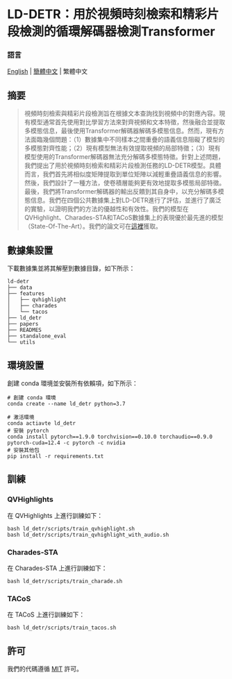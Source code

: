 # LD-DETR：用於視頻時刻檢索和精彩片段檢測的循環解碼器檢測Transformer

### 語言

[English](../README.md) | [簡體中文](./README_simplified_chinese.md) | 繁體中文

## 摘要

> 視頻時刻檢索與精彩片段檢測旨在根據文本查詢找到視頻中的對應內容。現有模型通常首先使用對比學習方法來對齊視頻和文本特徵，然後融合並提取多模態信息，最後使用Transformer解碼器解碼多模態信息。然而，現有方法面臨幾個問題：（1）數據集中不同樣本之間重疊的語義信息阻礙了模型的多模態對齊性能；（2）現有模型無法有效提取視頻的局部特徵；（3）現有模型使用的Transformer解碼器無法充分解碼多模態特徵。針對上述問題，我們提出了用於視頻時刻檢索和精彩片段檢測任務的LD-DETR模型。具體而言，我們首先將相似度矩陣提取到單位矩陣以減輕重疊語義信息的影響。然後，我們設計了一種方法，使卷積層能夠更有效地提取多模態局部特徵。最後，我們將Transformer解碼器的輸出反饋到其自身中，以充分解碼多模態信息。我們在四個公共數據集上對LD-DETR進行了評估，並進行了廣泛的實驗，以證明我們的方法的優越性和有效性。我們的模型在QVHighlight、Charades-STA和TACoS數據集上的表現優於最先進的模型（State-Of-The-Art）。我們的論文可在[這裡](https://arxiv.org/abs/2501.10787)獲取。

## 數據集設置

下載數據集並將其解壓到數據目錄，如下所示：

```
ld-detr
├── data
├── features
│   ├── qvhighlight
│   ├── charades
│   └── tacos
├── ld_detr
├── papers
├── READMES
├── standalone_eval
└── utils
```

## 環境設置

創建 conda 環境並安裝所有依賴項，如下所示：

```
# 創建 conda 環境
conda create --name ld_detr python=3.7

# 激活環境
conda actiavte ld_detr
# 安裝 pytorch
conda install pytorch==1.9.0 torchvision==0.10.0 torchaudio==0.9.0 pytorch-cuda=12.4 -c pytorch -c nvidia
# 安裝其他包
pip install -r requirements.txt
```

## 訓練

### QVHighlights

在 QVHighlights 上進行訓練如下：

```
bash ld_detr/scripts/train_qvhighlight.sh
bash ld_detr/scripts/train_qvhighlight_with_audio.sh
```

### Charades-STA

在 Charades-STA 上進行訓練如下：

```
bash ld_detr/scripts/train_charade.sh
```

### TACoS

在 TACoS 上進行訓練如下：

```
bash ld_detr/scripts/train_tacos.sh
```

## 許可

我們的代碼遵循 [MIT](../LICENSE.md) 許可。
